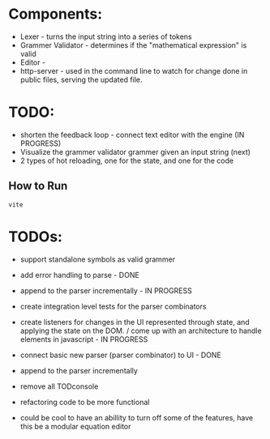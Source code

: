 # Components:
* Lexer - turns the input string into a series of tokens
* Grammer Validator - determines if the "mathematical expression" is valid
* Editor - 
* http-server - used in the command line to watch for change done in public files, serving the updated file.

# TODO:
* shorten the feedback loop - connect text editor with the engine (IN PROGRESS)
* Visualize the grammer validator grammer given an input string (next)
* 2 types of hot reloading, one for the state, and one for the code

## How to Run
   ```console
   vite
   ```


# TODOs:
   * support standalone symbols as valid grammer
   * add error handling to parse - DONE
   * append to the parser incrementally - IN PROGRESS
   * create integration level tests for the parser combinators
   * create listeners for changes in the UI represented through state, and applying the state on the DOM. / come up with an architecture to handle elements in javascript - IN PROGRESS
   * connect basic new parser (parser combinator) to UI - DONE
   * append to the parser incrementally
   * remove all TODconsole
   
   * refactoring code to be more functional
   * could be cool to have an abillity to turn off some of the features, have this be a modular equation editor






